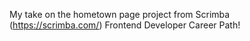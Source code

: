 My take on the hometown page project from Scrimba (https://scrimba.com/) Frontend Developer Career Path!
